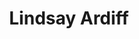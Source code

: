 ---
type: "member"
layout: "team"
title: "Lindsay Ardiff"
publish_name: "Lindsay Ardiff"
bg_image: ""
photo: ""
lab_position: "Undergrad Student"
lab_group: "Alumni"
status: "alumni"

---